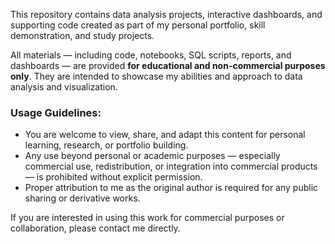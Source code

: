 This repository contains data analysis projects, interactive dashboards, and supporting code created as part of my personal portfolio, skill demonstration, and study projects.

All materials — including code, notebooks, SQL scripts, reports, and dashboards — are provided **for educational and non-commercial purposes only**. They are intended to showcase my abilities and approach to data analysis and visualization.

### Usage Guidelines:
- You are welcome to view, share, and adapt this content for personal learning, research, or portfolio building.  
- Any use beyond personal or academic purposes — especially commercial use, redistribution, or integration into commercial products — is prohibited without explicit permission.
- Proper attribution to me as the original author is required for any public sharing or derivative works.  

If you are interested in using this work for commercial purposes or collaboration, please contact me directly.
